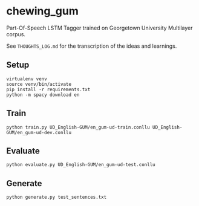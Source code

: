 # chewing_gum
Part-Of-Speech LSTM Tagger trained on Georgetown University Multilayer corpus.


See `THOUGHTS_LOG.md` for the transcription of the ideas and learnings.

## Setup
```
virtualenv venv
source venv/bin/activate
pip install -r requirements.txt
python -m spacy download en
```

## Train
```
python train.py UD_English-GUM/en_gum-ud-train.conllu UD_English-GUM/en_gum-ud-dev.conllu
```

## Evaluate
```
python evaluate.py UD_English-GUM/en_gum-ud-test.conllu
```

## Generate
```
python generate.py test_sentences.txt
```